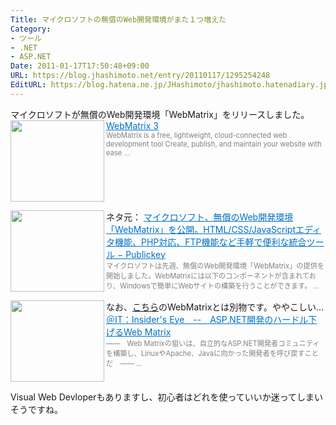 ```yaml
---
Title: マイクロソフトの無償のWeb開発環境がまた１つ増えた
Category:
- ツール
- .NET
- ASP.NET
Date: 2011-01-17T17:50:48+09:00
URL: https://blog.jhashimoto.net/entry/20110117/1295254248
EditURL: https://blog.hatena.ne.jp/JHashimoto/jhashimoto.hatenadiary.jp/atom/entry/12921228815717258246
---
```


マイクロソフトが無償のWeb開発環境「WebMatrix」をリリースしました。
<a href="http://www.microsoft.com/web/webmatrix/" target="_blank"><img class="alignleft" align="left" border="0" src="http://capture.heartrails.com/150x130/shadow?http://www.microsoft.com/web/webmatrix/" alt="" width="150" height="130" /></a><a style="color:#0070C5;" href="http://www.microsoft.com/web/webmatrix/" target="_blank">WebMatrix 3</a><a href="http://b.hatena.ne.jp/entry/http://www.microsoft.com/web/webmatrix/" target="_blank"><img border="0" src="http://b.hatena.ne.jp/entry/image/http://www.microsoft.com/web/webmatrix/" alt="" /></a><br><span style="color: #808080;font-size: 80%;">WebMatrix is a free, lightweight, cloud-connected web development tool Create, publish, and maintain your website with ease ...</span><br style="clear:both;" />

ネタ元：
<a href="http://www.publickey1.jp/blog/11/webwebmatrixhtmlcssjavascriptphpftp.html" target="_blank"><img class="alignleft" align="left" border="0" src="http://capture.heartrails.com/150x130/shadow?http://www.publickey1.jp/blog/11/webwebmatrixhtmlcssjavascriptphpftp.html" alt="" width="150" height="130" /></a><a style="color:#0070C5;" href="http://www.publickey1.jp/blog/11/webwebmatrixhtmlcssjavascriptphpftp.html" target="_blank">マイクロソフト、無償のWeb開発環境「WebMatrix」を公開。HTML/CSS/JavaScriptエディタ機能、PHP対応、FTP機能など手軽で便利な統合ツール − Publickey</a><a href="http://b.hatena.ne.jp/entry/http://www.publickey1.jp/blog/11/webwebmatrixhtmlcssjavascriptphpftp.html" target="_blank"><img border="0" src="http://b.hatena.ne.jp/entry/image/http://www.publickey1.jp/blog/11/webwebmatrixhtmlcssjavascriptphpftp.html" alt="" /></a><br><span style="color: #808080;font-size: 80%;">マイクロソフトは先週、無償のWeb開発環境「WebMatrix」の提供を開始しました。WebMatrixには以下のコンポーネントが含まれており、Windowsで簡単にWebサイトの構築を行うことができます。 ...</span><br style="clear:both;" />

なお、<a href="http://www.asp.net/webmatrix">こちら</a>のWebMatrixとは別物です。ややこしい...
<a href="http://www.atmarkit.co.jp/fdotnet/insiderseye/20021009webmatrix/webmatrix.html" target="_blank"><img class="alignleft" align="left" border="0" src="http://capture.heartrails.com/150x130/shadow?http://www.atmarkit.co.jp/fdotnet/insiderseye/20021009webmatrix/webmatrix.html" alt="" width="150" height="130" /></a><a style="color:#0070C5;" href="http://www.atmarkit.co.jp/fdotnet/insiderseye/20021009webmatrix/webmatrix.html" target="_blank">＠IT：Insider's Eye　--　ASP.NET開発のハードル下げるWeb Matrix</a><a href="http://b.hatena.ne.jp/entry/http://www.atmarkit.co.jp/fdotnet/insiderseye/20021009webmatrix/webmatrix.html" target="_blank"><img border="0" src="http://b.hatena.ne.jp/entry/image/http://www.atmarkit.co.jp/fdotnet/insiderseye/20021009webmatrix/webmatrix.html" alt="" /></a><br><span style="color: #808080;font-size: 80%;">――　Web Matrixの狙いは、自立的なASP.NET開発者コミュニティを構築し、LinuxやApache、Javaに向かった開発者を呼び戻すことだ　―― ...</span><br style="clear:both;" />

Visual Web Devloperもありますし、初心者はどれを使っていいか迷ってしまいそうですね。
